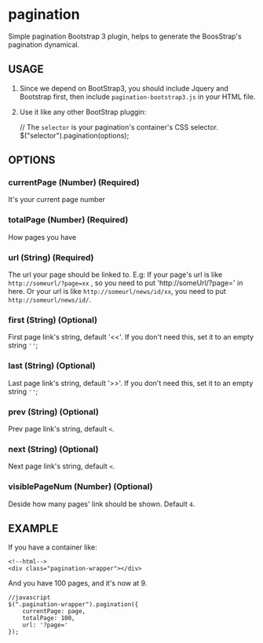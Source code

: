 # pagination
Simple pagination Bootstrap 3 plugin, helps to generate the BoosStrap's pagination dynamical.

## USAGE

1. Since we depend on BootStrap3, you should include Jquery and Bootstrap first, then include `pagination-bootstrap3.js` in your HTML file.

2. Use it like any other BootStrap pluggin:
    
    // The `selector` is your pagination's container's CSS selector.
    $("selector").pagination(options);



## OPTIONS

### currentPage (Number) (Required)
It's your current page number

### totalPage (Number) (Required)
How pages you have

### url (String) (Required)
The url your page should be linked to.
E.g: If your page's url is like `http://someurl/?page=xx` , so you need to put 'http://someUrl/?page=' in here.
Or your url is like `http://someurl/news/id/xx`, you need to put `http://someurl/news/id/`.

### first (String) (Optional)
First page link's string, default '<<'.
If you don't need this, set it to an empty string `''`;

### last (String) (Optional)
Last page link's string, default '>>'.
If you don't need this, set it to an empty string `''`;

### prev (String) (Optional)
Prev page link's string, default `<`.

### next (String) (Optional)
Next page link's string, default `<`.

### visiblePageNum (Number) (Optional)
Deside how many pages' link should be shown. Default `4`.

## EXAMPLE

If you have a container like:

    <!--html-->
    <div class="pagination-wrapper"></div>

And you have 100 pages, and it's now at 9.

    //javascript
    $(".pagination-wrapper").pagination({
        currentPage: page,
        totalPage: 100,
        url: '?page='
    });
